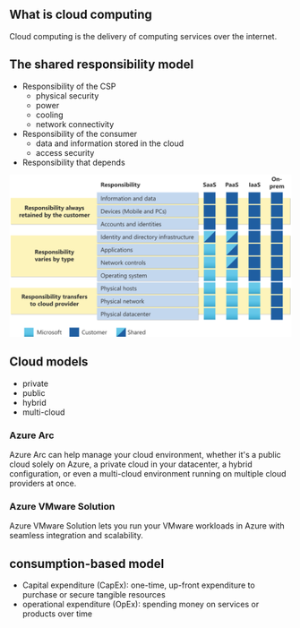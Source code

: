## What is cloud computing
Cloud computing is the delivery of computing services over the internet.

## The shared responsibility model
- Responsibility of the CSP
  - physical security
  - power
  - cooling
  - network connectivity
- Responsibility of the consumer
  - data and information stored in the cloud
  - access security
- Responsibility that depends


![responsibility model](images/responsibility_model.png)

## Cloud models
- private
- public
- hybrid
- multi-cloud

### Azure Arc
Azure Arc can help manage your cloud environment, whether it's a public cloud solely on Azure, a private cloud in your datacenter, a hybrid configuration, or even a multi-cloud environment running on multiple cloud providers at once.

### Azure VMware Solution
Azure VMware Solution lets you run your VMware workloads in Azure with seamless integration and scalability.

## consumption-based model
- Capital expenditure (CapEx): one-time, up-front expenditure to purchase or secure tangible resources
- operational expenditure (OpEx): spending money on services or products over time

